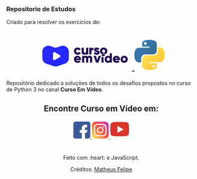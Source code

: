 ### **Repositorio de Estudos**
Criado para resolver os exercicios de: 

#
<h1 align="center">
  <a href="https://www.youtube.com/user/cursosemvideo">
    <img src="./.github/assets/images/logo_curso_em_video.jpg" width="250px" />
    <img src="./.github/assets/images/logo_python.png" width="80px" />
  </a>
</h1>
  

Repositório dedicado a soluções de todos os desafios propostos no curso de Python 3 no canal **Curso Em Vídeo**.






<h2 align="center">Encontre Curso em Vídeo em:</h2>
<p align="center">
  <a href="https://pt-br.facebook.com/CursosEmVideo/">
    <img src="./.github/assets/images/logo_facebook.png" width="45px" />
  </a>
  <a href="https://www.instagram.com/cursoemvideo/">
    <img src="./.github/assets/images/logo_instagram.png" width="45px" />
  </a>
  <a href="https://www.youtube.com/user/cursosemvideo">
    <img src="./.github/assets/images/logo_youtube.png" width="50px" />
  </a>
</p>


#
 <div align="center">
  <p>Feito com :heart: e JavaScript.</p>
  <p>Créditos: <a href="https://github.com/matheusfelipeog/curso-em-video-python3">Matheus Felipe</a> 
  </p>
</div>

#
